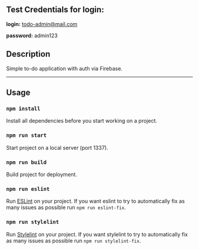## Test Credentials for login:

**login:** todo-admin@mail.com

**password:** admin123

## Description

Simple to-do application with auth via Firebase.

---

## Usage

### `npm install`
Install all dependencies before you start working on a project.

### `npm run start`
Start project on a local server (port 1337).

### `npm run build`
Build project for deployment.

### `npm run eslint`
Run [ESLint](https://eslint.org/) on your project. If you want eslint to try to automatically fix as many issues as possible run `npm run eslint-fix`.

### `npm run stylelint`
Run [Stylelint](https://stylelint.io/) on your project. If you want stylelint to try to automatically fix as many issues as possible run `npm run stylelint-fix`.
